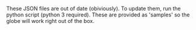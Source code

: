 These JSON files are out of date (obiviously). To update them, run the python script (python 3 required). These are provided as 'samples'
so the globe will work right out of the box.
